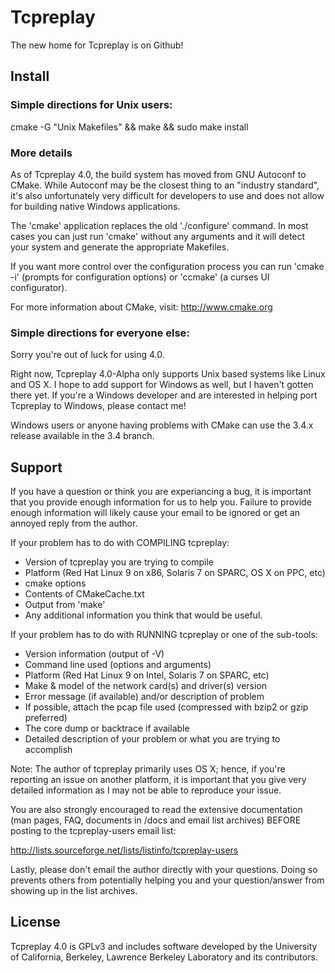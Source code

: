 # Tcpreplay

The new home for Tcpreplay is on Github!

## Install

### Simple directions for Unix users:

cmake -G "Unix Makefiles" && make && sudo make install

### More details

As of Tcpreplay 4.0, the build system has moved from GNU Autoconf to CMake.
While Autoconf may be the closest thing to an "industry standard", it's 
also unfortunately very difficult for developers to use and does not allow for 
building native Windows applications.

The 'cmake' application replaces the old './configure' command.  In most 
cases you can just run 'cmake' without any arguments and it will detect 
your system and generate the appropriate Makefiles.

If you want more control over the configuration process you can run 
'cmake -i' (prompts for configuration options) or 'ccmake' (a curses UI 
configurator).

For more information about CMake, visit: http://www.cmake.org

### Simple directions for everyone else:

Sorry you're out of luck for using 4.0. 

Right now, Tcpreplay 4.0-Alpha only supports Unix based systems like Linux and
OS X.  I hope to add support for Windows as well, but I haven't gotten there yet.
If you're a Windows developer and are interested in helping port Tcpreplay to
Windows, please contact me!

Windows users or anyone having problems with CMake can use the 3.4.x release 
available in the 3.4 branch.

## Support

If you have a question or think you are experiancing a bug, it is important
that you provide enough information for us to help you.  Failure to provide
enough information will likely cause your email to be ignored or get an
annoyed reply from the author.

If your problem has to do with COMPILING tcpreplay:
- Version of tcpreplay you are trying to compile
- Platform (Red Hat Linux 9 on x86, Solaris 7 on SPARC, OS X on PPC, etc)
- cmake options
- Contents of CMakeCache.txt
- Output from 'make'
- Any additional information you think that would be useful.

If your problem has to do with RUNNING tcpreplay or one of the sub-tools:
- Version information (output of -V)
- Command line used (options and arguments)
- Platform (Red Hat Linux 9 on Intel, Solaris 7 on SPARC, etc)
- Make & model of the network card(s) and driver(s) version
- Error message (if available) and/or description of problem
- If possible, attach the pcap file used (compressed with bzip2 or gzip
    preferred)
- The core dump or backtrace if available
- Detailed description of your problem or what you are trying to accomplish

Note: The author of tcpreplay primarily uses OS X; hence, if you're reporting
an issue on another platform, it is important that you give very detailed
information as I may not be able to reproduce your issue.

You are also strongly encouraged to read the extensive documentation (man
pages, FAQ, documents in /docs and email list archives) BEFORE posting to the
tcpreplay-users email list:

http://lists.sourceforge.net/lists/listinfo/tcpreplay-users

Lastly, please don't email the author directly with your questions.  Doing so
prevents others from potentially helping you and your question/answer from
showing up in the list archives.

## License

Tcpreplay 4.0 is GPLv3 and includes software developed by the University of
California, Berkeley, Lawrence Berkeley Laboratory and its contributors.
